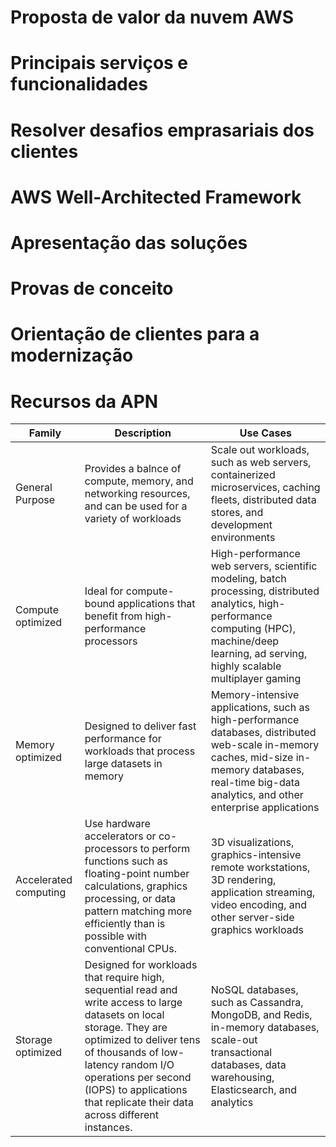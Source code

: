 # Proposta de valor da nuvem AWS
# Principais serviços e funcionalidades
# Resolver desafios emprasariais dos clientes
# AWS Well-Architected Framework
# Apresentação das soluções
# Provas de conceito
# Orientação de clientes para a modernização
# Recursos da APN

| Family                | Description                                                                                                                                                                                                                                                                                 | Use Cases                                                                                                                                                                                                |
| --------------------- | ------------------------------------------------------------------------------------------------------------------------------------------------------------------------------------------------------------------------------------------------------------------------------------------- | -------------------------------------------------------------------------------------------------------------------------------------------------------------------------------------------------------- |
| General Purpose       | Provides a balnce of compute, memory, and networking resources, and can be used for a variety of workloads                                                                                                                                                                                  | Scale out workloads, such as web servers, containerized microservices, caching fleets, distributed data stores, and development environments                                                             |
| Compute optimized     | Ideal for compute-bound applications that benefit from high-performance processors                                                                                                                                                                                                          | High-performance web servers, scientific modeling, batch processing, distributed analytics, high-performance computing (HPC), machine/deep learning, ad serving, highly scalable multiplayer gaming      |
| Memory optimized      | Designed to deliver fast performance for workloads that process large datasets in memory                                                                                                                                                                                                    | Memory-intensive applications, such as high-performance databases, distributed web-scale in-memory caches, mid-size in-memory databases, real-time big-data analytics, and other enterprise applications |
| Accelerated computing | Use hardware accelerators or co-processors to perform functions such as floating-point number calculations, graphics processing, or data pattern matching more efficiently than is possible with conventional CPUs.                                                                         | 3D visualizations, graphics-intensive remote workstations, 3D rendering, application streaming, video encoding, and other server-side graphics workloads                                                 |
| Storage optimized     | Designed for workloads that require high, sequential read and write access to large datasets on local storage. They are optimized to deliver tens of thousands of low-latency random I/O operations per second (IOPS) to applications that replicate their data across different instances. | NoSQL databases, such as Cassandra, MongoDB, and Redis, in-memory databases, scale-out transactional databases, data warehousing, Elasticsearch, and analytics                                           |
